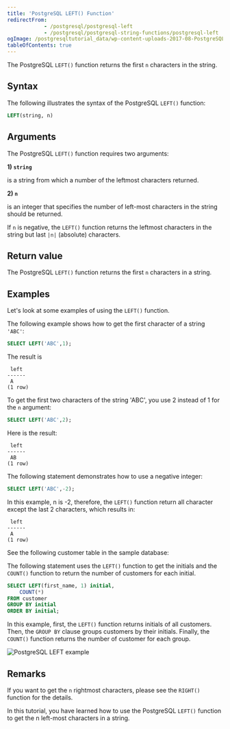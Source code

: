 ```yaml
---
title: 'PostgreSQL LEFT() Function'
redirectFrom:
            - /postgresql/postgresql-left 
            - /postgresql/postgresql-string-functions/postgresql-left
ogImage: /postgresqltutorial_data/wp-content-uploads-2017-08-PostgreSQL-LEFT-example.png
tableOfContents: true
---
```


The PostgreSQL `LEFT()` function returns the first `n` characters in the string.

## Syntax

The following illustrates the syntax of the PostgreSQL `LEFT()` function:

```sql
LEFT(string, n)
```

## Arguments

The PostgreSQL `LEFT()` function requires two arguments:

**1) `string`**

is a string from which a number of the leftmost characters returned.

**2) `n`**

is an integer that specifies the number of left-most characters in the string should be returned.

If `n` is negative, the `LEFT()` function returns the leftmost characters in the string but last `|n|` (absolute) characters.

## Return value

The PostgreSQL `LEFT()` function returns the first `n` characters in a string.

## Examples

Let's look at some examples of using the `LEFT()` function.

The following example shows how to get the first character of a string `'ABC'`:

```sql
SELECT LEFT('ABC',1);
```

The result is

```
 left
------
 A
(1 row)
```

To get the first two characters of the string 'ABC', you use 2 instead of 1 for the `n` argument:

```sql
SELECT LEFT('ABC',2);
```

Here is the result:

```
 left
------
 AB
(1 row)
```

The following statement demonstrates how to use a negative integer:

```sql
SELECT LEFT('ABC',-2);
```

In this example, n is -2, therefore, the `LEFT()` function return all character except the last 2 characters, which results in:

```
 left
------
 A
(1 row)
```

See the following customer table in the sample database:

The following statement uses the `LEFT()` function to get the initials and the `COUNT()` function to return the number of customers for each initial.

```sql
SELECT LEFT(first_name, 1) initial,
    COUNT(*)
FROM customer
GROUP BY initial
ORDER BY initial;
```

In this example, first, the `LEFT()` function returns initials of all customers. Then, the `GROUP BY` clause groups customers by their initials. Finally, the `COUNT()` function returns the number of customer for each group.

![PostgreSQL LEFT example](/postgresqltutorial_data/wp-content-uploads-2017-08-PostgreSQL-LEFT-example.png)

## Remarks

If you want to get the `n` rightmost characters, please see the `RIGHT()` function for the details.

In this tutorial, you have learned how to use the PostgreSQL `LEFT()` function to get the n left-most characters in a string.
